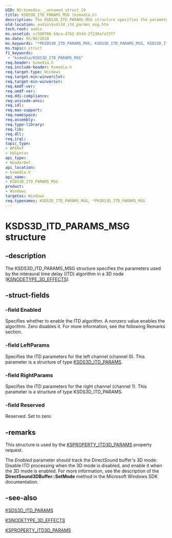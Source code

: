 ```yaml
---
UID: NS:ksmedia.__unnamed_struct_19
title: KSDS3D_ITD_PARAMS_MSG (ksmedia.h)
description: The KSDS3D_ITD_PARAMS_MSG structure specifies the parameters used by the interaural time delay (ITD) algorithm in a 3D node (KSNODETYPE_3D_EFFECTS).
old-location: audio\ksds3d_itd_params_msg.htm
tech.root: audio
ms.assetid: cc580766-54ca-47b2-93dd-2f234afa73ff
ms.date: 05/08/2018
ms.keywords: "*PKSDS3D_ITD_PARAMS_MSG, KSDS3D_ITD_PARAMS_MSG, KSDS3D_ITD_PARAMS_MSG structure [Audio Devices], PKSDS3D_ITD_PARAMS_MSG, PKSDS3D_ITD_PARAMS_MSG structure pointer [Audio Devices], aud-prop_af31be2f-c153-4430-9634-6d29b05208dd.xml, audio.ksds3d_itd_params_msg, ksmedia/KSDS3D_ITD_PARAMS_MSG, ksmedia/PKSDS3D_ITD_PARAMS_MSG"
ms.topic: struct
f1_keywords:
 - "ksmedia/KSDS3D_ITD_PARAMS_MSG"
req.header: ksmedia.h
req.include-header: Ksmedia.h
req.target-type: Windows
req.target-min-winverclnt: 
req.target-min-winversvr: 
req.kmdf-ver: 
req.umdf-ver: 
req.ddi-compliance: 
req.unicode-ansi: 
req.idl: 
req.max-support: 
req.namespace: 
req.assembly: 
req.type-library: 
req.lib: 
req.dll: 
req.irql: 
topic_type:
- APIRef
- kbSyntax
api_type:
- HeaderDef
api_location:
- ksmedia.h
api_name:
- KSDS3D_ITD_PARAMS_MSG
product:
- Windows
targetos: Windows
req.typenames: KSDS3D_ITD_PARAMS_MSG, *PKSDS3D_ITD_PARAMS_MSG
---
```


# KSDS3D_ITD_PARAMS_MSG structure


## -description


The KSDS3D_ITD_PARAMS_MSG structure specifies the parameters used by the interaural time delay (ITD) algorithm in a 3D node (<a href="https://docs.microsoft.com/windows-hardware/drivers/audio/ksnodetype-3d-effects">KSNODETYPE_3D_EFFECTS</a>).


## -struct-fields




### -field Enabled

Specifies whether to enable the ITD algorithm. A nonzero value enables the algorithm. Zero disables it. For more information, see the following Remarks section.


### -field LeftParams

Specifies the ITD parameters for the left channel (channel 0). This parameter is a structure of type <a href="https://docs.microsoft.com/windows-hardware/drivers/ddi/ksmedia/ns-ksmedia-ksds3d_itd_params">KSDS3D_ITD_PARAMS</a>.


### -field RightParams

Specifies the ITD parameters for the right channel (channel 1). This parameter is a structure of type KSDS3D_ITD_PARAMS.


### -field Reserved

Reserved. Set to zero.


## -remarks



This structure is used by the <a href="https://docs.microsoft.com/windows-hardware/drivers/audio/ksproperty-itd3d-params">KSPROPERTY_ITD3D_PARAMS</a> property request.

The <i>Enabled</i> parameter should track the DirectSound buffer's 3D mode: Disable ITD processing when the 3D mode is disabled, and enable it when the 3D mode is enabled. For more information, see the description of the <b>DirectSound3DBuffer::SetMode</b> method in the Microsoft Windows SDK documentation.




## -see-also




<a href="https://docs.microsoft.com/windows-hardware/drivers/ddi/ksmedia/ns-ksmedia-ksds3d_itd_params">KSDS3D_ITD_PARAMS</a>



<a href="https://docs.microsoft.com/windows-hardware/drivers/audio/ksnodetype-3d-effects">KSNODETYPE_3D_EFFECTS</a>



<a href="https://docs.microsoft.com/windows-hardware/drivers/audio/ksproperty-itd3d-params">KSPROPERTY_ITD3D_PARAMS</a>
 

 


